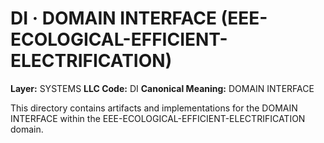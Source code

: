 # DI · DOMAIN INTERFACE (EEE-ECOLOGICAL-EFFICIENT-ELECTRIFICATION)

**Layer:** SYSTEMS
**LLC Code:** DI
**Canonical Meaning:** DOMAIN INTERFACE

This directory contains artifacts and implementations for the DOMAIN INTERFACE within the EEE-ECOLOGICAL-EFFICIENT-ELECTRIFICATION domain.
